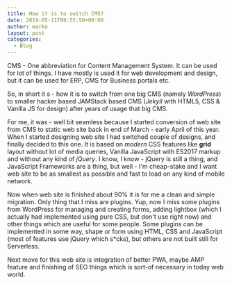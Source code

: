 ```yaml
---
title: How it is to switch CMS?
date: 2019-05-11T00:55:50+00:00
author: marko
layout: post
categories:
  - Blog
---
```

CMS - One abbreviation for Content Management System. It can be used for lot of things. I have mostly is used it for web development and design, but it can be used for ERP, CMS for Business portals etc.

So, in short it s - how it is to switch from one big CMS (namely _WordPress_) to smaller hacker based JAMStack based CMS (_Jekyll_ with HTML5, CSS & Vanilla JS for design) after years of usage that big CMS.

For me, it was - well bit seamless because I started conversion of web site from CMS to static web site back in end of March - early April of this year. When I started designing web site I had switched couple of designs, and finally decided to this one. It is based on _modern_ CSS features like **grid** layout without lot of media queries, Vanilla JavaScript with ES2017 markup and without any kind of _jQuery_. I know, I know - jQuery is still a thing, and JavaScript Frameworks are a thing, but well - I'm cheap-stake and I want web site to be as smallest as possible and fast to load on any kind of mobile network.

Now when web site is finished about 90% it is for me a clean and simple migration. Only thing that I miss are plugins. Yup, now I miss some plugins from WordPress for managing and creating forms, adding lightbox (which I actually had implemented using pure CSS, but don't use right now) and other things which are useful for some people. Some plugins can be implemented in some way, shape or form using HTML, CSS and JavaScript (most of features use jQuery which s*cks), but others are not built still for Serverless.

Next move for this web site is integration of better PWA, maybe AMP feature and finishing of SEO things which is sort-of necessary in today web world.
